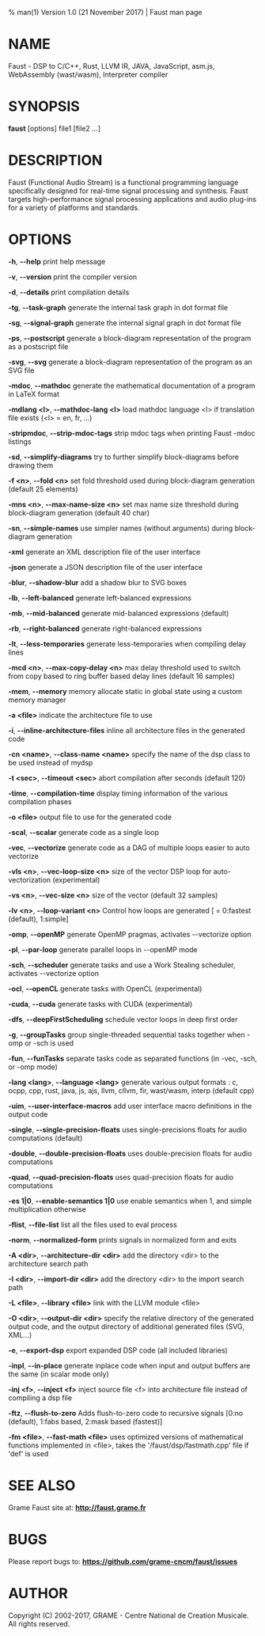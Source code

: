% man(1) Version 1.0 (21 November 2017) | Faust man page

NAME
====

Faust  -  DSP  to  C/C++,  Rust,  LLVM  IR,  JAVA,  JavaScript, asm.js,
WebAssembly (wast/wasm), Interpreter compiler

SYNOPSIS
========

 **faust** \[options] file1 \[file2 ...]

DESCRIPTION
===========

Faust (Functional Audio Stream) is a functional programming language specifically designed for real-time signal processing and synthesis. Faust targets high-performance signal processing applications and audio plug-ins for a variety of platforms and standards.

OPTIONS
=======

**-h**, **--help**
print help message

**-v**, **--version**
print the compiler version

**-d**, **--details**
print compilation details

**-tg**, **--task-graph**
generate the internal task graph in dot format file

**-sg**, **--signal-graph**
generate the internal signal graph in dot format file

**-ps**, **--postscript**
generate a block-diagram representation of the program as a postscript file

**-svg**, **--svg**
generate a block-diagram representation of the program as an SVG file

**-mdoc**, **--mathdoc**
generate the mathematical documentation of a program in LaTeX format

**-mdlang \<l>**, **--mathdoc-lang \<l>**
load mathdoc language \<l> if translation file exists (\<l> = en, fr, ...)

**-stripmdoc**, **--strip-mdoc-tags**
strip mdoc tags when printing Faust -mdoc listings

**-sd**, **--simplify-diagrams**
try to further simplify block-diagrams before drawing them

**-f \<n>**, **--fold \<n>**
set fold threshold used during block-diagram generation (default 25 elements)

**-mns \<n>**, **--max-name-size \<n>**
set max name size threshold during block-diagram generation (default 40 char)

**-sn**, **--simple-names**
use simpler names (without arguments) during block-diagram generation

**-xml** generate an XML description file of the user interface

**-json** generate a JSON description file of the user interface

**-blur**, **--shadow-blur**
add a shadow blur to SVG boxes

**-lb**, **--left-balanced**
generate left-balanced expressions

**-mb**, **--mid-balanced**
generate mid-balanced expressions (default)

**-rb**, **--right-balanced**
generate right-balanced expressions

**-lt**, **--less-temporaries**
generate less-temporaries when compiling delay lines

**-mcd \<n>**, **--max-copy-delay \<n>**
max delay threshold used to switch from copy based to ring buffer based delay lines (default 16 samples)

**-mem**, **--memory**
memory allocate static in global state using a custom memory manager

**-a \<file>**
indicate the architecture file to use

**-i**, **--inline-architecture-files**
inline all architecture files in the generated code

**-cn \<name>**, **--class-name \<name>**
specify the name of the dsp class to be used instead of mydsp

**-t \<sec>**, **--timeout \<sec>**
abort compilation after <sec> seconds (default 120)

**-time**, **--compilation-time**
display timing information of the various compilation phases

**-o \<file>**
output file to use for the generated code

**-scal**, **--scalar**
generate code as a single loop

**-vec**, **--vectorize**
generate code as a DAG of multiple loops easier to auto vectorize

**-vls \<n>**, **--vec-loop-size \<n>**
size of the vector DSP loop for auto-vectorization (experimental)

**-vs \<n>**, **--vec-size \<n>**
size of the vector (default 32 samples)

**-lv \<n>**, **--loop-variant \<n>**
Control how loops are generated [<n> = 0:fastest (default), 1:simple]

**-omp**, **--openMP**
generate OpenMP pragmas, activates --vectorize option

**-pl**, **--par-loop**
generate parallel loops in --openMP mode

**-sch**, **--scheduler**
generate tasks and use a Work Stealing scheduler, activates --vectorize option

**-ocl**, **--openCL**
generate tasks with OpenCL (experimental)

**-cuda**, **--cuda**
generate tasks with CUDA (experimental)

**-dfs**, **--deepFirstScheduling**
schedule vector loops in deep first order

**-g**, **--groupTasks**
group single-threaded sequential tasks together when -omp or -sch is used

**-fun**, **--funTasks**
separate tasks code as separated functions (in -vec, -sch, or -omp mode)

**-lang \<lang>**, **--language \<lang>**
generate various output formats  : c, ocpp, cpp, rust, java, js, ajs, llvm, cllvm, fir, wast/wasm, interp
(default cpp)

**-uim**, **--user-interface-macros**
add user interface macro definitions in the output code

**-single**, **--single-precision-floats**
uses single-precisions floats for audio computations (default)

**-double**, **--double-precision-floats**
uses double-precision floats for audio computations

**-quad**, **--quad-precision-floats**
uses quad-precision floats for audio computations

**-es 1|0**, **--enable-semantics 1|0**
use enable semantics when 1, and simple multiplication otherwise

**-flist**, **--file-list**
list all the files used to eval process

**-norm**, **--normalized-form** 
prints signals in normalized form and exits

**-A \<dir>**, **--architecture-dir \<dir>** 
add the directory \<dir> to the architecture search path

**-I \<dir>**, **--import-dir \<dir>** 
add the directory \<dir> to the import search path

**-L \<file>**, **--library \<file>** 
link with the LLVM module \<file>

**-O \<dir>**, **--output-dir \<dir>** 
specify the relative directory of the generated output code, and the output directory of additional generated files (SVG, XML...)

**-e**, **--export-dsp**
export expanded DSP code (all included libraries)

**-inpl**, **--in-place**
generate inplace code when input and output buffers are the same (in scalar mode only)

**-inj \<f>**, **--inject \<f>**
inject source file \<f> into architecture file instead of compiling a dsp file

**-ftz**, **--flush-to-zero**
Adds flush-to-zero code to recursive signals [0:no (default), 1:fabs based, 2:mask based (fastest)]

**-fm \<file>**, **--fast-math \<file>**
uses optimized versions of mathematical functions implemented in \<file>, takes the '/faust/dsp/fastmath.cpp' file if 'def' is used

SEE ALSO
========

Grame Faust site at: **<http://faust.grame.fr>**

BUGS
====

Please report bugs to: **<https://github.com/grame-cncm/faust/issues>**

AUTHOR
======

Copyright (C) 2002-2017, GRAME - Centre National de Creation Musicale.
All rights reserved.

